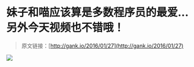 # 妹子和喵应该算是多数程序员的最爱... 另外今天视频也不错哦！

> 原文链接：[http://gank.io/2016/01/27](http://gank.io/2016/01/27)

![](http://ww2.sinaimg.cn/large/7a8aed7bjw1f0cw7swd9tj20hy0qogoo.jpg)


